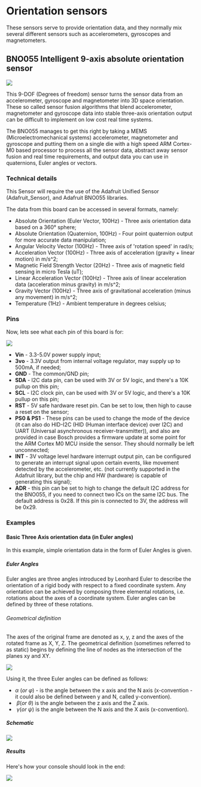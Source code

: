 # Orientation sensors
These sensors serve to provide orientation data, and they normally mix several different sensors such as accelerometers, gyroscopes and magnetometers.

## BNO055 Intelligent 9-axis absolute orientation sensor
![](1.png)

This 9-DOF (Degrees of freedom) sensor turns the sensor data from an accelerometer, gyroscope and magnetometer into 3D space orientation.
These so called sensor fusion algorithms that blend accelerometer, magnetometer and gyroscope data into stable three-axis orientation output can be difficult to implement on low cost real time systems.

The BNO055 manages to get this right by taking a MEMS (Microelectromechanical systems) accelerometer, magnetometer and gyroscope and putting them on a single die with a high speed ARM Cortex-M0 based processor to process all the sensor data, abstract away sensor fusion and real time requirements, and output data you can use in quaternions, Euler angles or vectors.


### Technical details
This Sensor will require the use of the Adafruit Unified Sensor (Adafruit_Sensor), and Adafruit BNO055 libraries.

The data from this board can be accessed in several formats, namely:

* Absolute Orientation (Euler Vector, 100Hz) - Three axis orientation data based on a 360° sphere;
* Absolute Orientation (Quaternion, 100Hz) - Four point quaternion output for more accurate data manipulation;
* Angular Velocity Vector (100Hz) - Three axis of 'rotation speed' in rad/s;
* Acceleration Vector (100Hz) - Three axis of acceleration (gravity + linear motion) in m/s^2;
* Magnetic Field Strength Vector (20Hz) - Three axis of magnetic field sensing in micro Tesla (uT);
* Linear Acceleration Vector (100Hz) - Three axis of linear acceleration data (acceleration minus gravity) in m/s^2;
* Gravity Vector (100Hz) - Three axis of gravitational acceleration (minus any movement) in m/s^2;
* Temperature (1Hz) - Ambient temperature in degrees celsius;

### Pins
Now, lets see what each pin of this board is for:

![](2.png)

* **Vin** - 3.3-5.0V power supply input;
* **3vo** - 3.3V output from internal voltage regulator, may supply up to 500mA, if needed;
* **GND** - The common/GND pin;
* **SDA** - I2C data pin, can be used with 3V or 5V logic, and there's a 10K pullup on this pin;
* **SCL** -  I2C clock pin, can be used with 3V or 5V logic, and there's a 10K pullup on this pin;
* **RST** - 5V safe hardware reset pin. Can be set to low, then high to cause a reset on the sensor;
* **PS0 & PS1** - These pins can be used to change the mode of the device (it can also do HID-I2C (HID (Human interface device) over I2C) and UART (Universal asynchronous receiver-transmitter)), and also are provided in case Bosch provides a firmware update at some point for the ARM Cortex M0 MCU inside the sensor. They should normally be left unconnected;
* **INT** - 3V voltage level hardware interrupt output pin, can be configured to generate an interrupt signal upon certain events, like movement detected by the accelerometer, etc. (not currently supported in the Adafruit library, but the chip and HW (hardware) is capable of generating this signal);
* **ADR** - this pin can be set to high to change the default I2C address for the BNO055, if you need to connect two ICs on the same I2C bus. The default address is 0x28. If this pin is connected to 3V, the address will be 0x29.

### Examples

#### Basic Three Axis orientation data (in Euler angles)
In this example, simple orientation data in the form of Euler Angles is given.

##### Euler Angles
 Euler angles are three angles introduced by Leonhard Euler to describe the orientation of a rigid body with respect to a fixed coordinate system.
 Any orientation can be achieved by composing three elemental rotations, i.e. rotations about the axes of a coordinate system. Euler angles can be defined by three of these rotations.

###### Geometrical definition

 The axes of the original frame are denoted as x, y, z and the axes of the rotated frame as X, Y, Z.
 The geometrical definition (sometimes referred to as static) begins by defining the line of nodes as the intersection of the planes xy and XY.

![](4.png)

Using it, the three Euler angles can be defined as follows:

 * $\alpha\ (or\ \varphi )$ - is the angle between the x axis and the N axis (x-convention - it could also be defined between y and N, called y-convention).
 * ${\displaystyle\  \beta }  (or\ {\displaystyle \theta})$ is the angle between the z axis and the Z axis.
 * ${\displaystyle\  \gamma }   (or\ {\displaystyle \psi }  )$ is the angle between the N axis and the X axis (x-convention).

##### Schematic

![](3.png)

##### Results
Here's how your console should look in the end:

![](1.gif)
